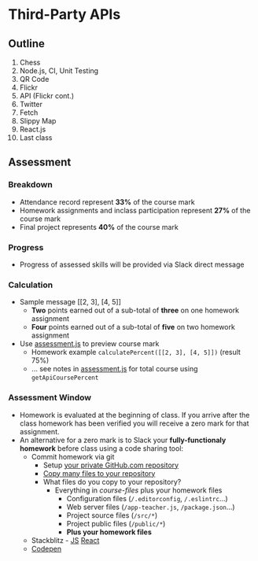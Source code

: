 # Third-Party APIs

## Outline
1. Chess
1. Node.js, CI, Unit Testing
1. QR Code
1. Flickr
1. API (Flickr cont.)
1. Twitter
1. Fetch
1. Slippy Map
1. React.js
1. Last class

## Assessment

### Breakdown
* Attendance record represent **33%** of the course mark
* Homework assignments and inclass participation represent **27%** of the course mark
* Final project represents **40%** of the course mark

### Progress
* Progress of assessed skills will be provided via Slack direct message

### Calculation
* Sample message [[2, 3], [4, 5]]
	* **Two** points earned out of a sub-total of **three** on one homework assignment
	* **Four** points earned out of a sub-total of **five** on two homework assignment
* Use [assessment.js](../../src/js/assessment.js) to preview course mark
	* Homework example `calculatePercent([[2, 3], [4, 5]])` (result 75%)
	* ... see notes in [assessment.js](../../src/js/assessment.js) for total course using `getApiCoursePercent`

### Assessment Window
* Homework is evaluated at the beginning of class. If you arrive after the class homework has been verified you will receive a zero mark for that assignment.
* An alternative for a zero mark is to Slack your **fully-functionaly homework** before class using a code sharing tool:
	* Commit homework via git
		* Setup [your private GitHub.com repository](https://help.github.com/articles/create-a-repo/)
		* [Copy many files to your repository](https://confluence.atlassian.com/bitbucket/copy-your-repository-and-add-files-729980492.html)
		* What files do you copy to your repository?
			* Everything in *course-files* plus your homework files
				* Configuration files (`/.editorconfig`, `/.eslintrc`...)
				* Web server files (`/app-teacher.js`, `/package.json`...)
				* Project source files (`/src/*`)
				* Project public files (`/public/*`)
				* **Plus your homework files**
	* Stackblitz - [JS](https://stackblitz.com/fork/js) [React](https://stackblitz.com/fork/react)
	* [Codepen](https://codepen.io/pen/)
